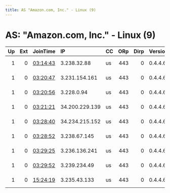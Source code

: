 ```yaml
---
title: AS "Amazon.com, Inc." - Linux (9)
---
```


# AS: "Amazon.com, Inc." - Linux (9)

|   Up |   Ext | JoinTime                                                                                            | IP             | CC   |   ORp |   Dirp | Version   | Contact                   | Nickname    |   eFamMembers |
|-----:|------:|:----------------------------------------------------------------------------------------------------|:---------------|:-----|------:|-------:|:----------|:--------------------------|:------------|--------------:|
|    1 |     0 | [03:14:43](https://metrics.torproject.org/rs.html#details/9ADA3A275BB10A9700B6D6AFEF9E2FB1C52B7ECC) | 3.238.32.88    | us   |   443 |      0 | 0.4.4.6   | tor-relay-operator@0uta.s | 3dom4every1 |             1 |
|    1 |     0 | [03:20:47](https://metrics.torproject.org/rs.html#details/3503A5C1D2A62B5B8D5B9957D663F6FC871D0E81) | 3.231.154.161  | us   |   443 |      0 | 0.4.4.6   | tor-relay-operator@0uta.s | 3dom4every1 |             1 |
|    1 |     0 | [03:20:56](https://metrics.torproject.org/rs.html#details/DF4DA235FBB6E7ABA33E1B950DCF51C0F0BCE5EB) | 3.228.0.94     | us   |   443 |      0 | 0.4.4.6   | tor-relay-operator@0uta.s | 3dom4every1 |             1 |
|    1 |     0 | [03:21:21](https://metrics.torproject.org/rs.html#details/1E8D9BEDEB351CAC1380FCC730092C1762847977) | 34.200.229.139 | us   |   443 |      0 | 0.4.4.6   | tor-relay-operator@0uta.s | 3dom4every1 |             1 |
|    1 |     0 | [03:28:40](https://metrics.torproject.org/rs.html#details/336EF694994C3E1FAC3C9EB7151D813B2E5FC8D4) | 34.234.215.152 | us   |   443 |      0 | 0.4.4.6   | tor-relay-operator@0uta.s | 3dom4every1 |             1 |
|    1 |     0 | [03:28:52](https://metrics.torproject.org/rs.html#details/926078345EBBFA116E4A000652CBD2C4FB9497BC) | 3.238.67.145   | us   |   443 |      0 | 0.4.4.6   | tor-relay-operator@0uta.s | 3dom4every1 |             1 |
|    1 |     0 | [03:29:25](https://metrics.torproject.org/rs.html#details/3C223FB1FA1382D71BADD2DB898BCC8DA92D061D) | 3.236.136.241  | us   |   443 |      0 | 0.4.4.6   | tor-relay-operator@0uta.s | 3dom4every1 |             1 |
|    1 |     0 | [03:29:52](https://metrics.torproject.org/rs.html#details/979CE0024A15B5166481A412F84DBA9598847F9A) | 3.239.234.49   | us   |   443 |      0 | 0.4.4.6   | tor-relay-operator@0uta.s | 3dom4every1 |             1 |
|    1 |     0 | [15:24:19](https://metrics.torproject.org/rs.html#details/D89769F59E4D354A6DFF4E48ABDF5C2A72955CA0) | 3.235.43.133   | us   |   443 |      0 | 0.4.4.6   | tor-relay-operator@0uta.s | 3dom4every1 |             1 |
